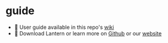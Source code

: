 # guide
- 📖 User guide available in this repo's [wiki](https://github.com/getlantern/guide/wiki)
- 🔗 Download Lantern or learn more on [Github](https://github.com/getlantern) or our [website](https://lantern.io)

